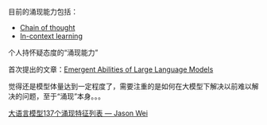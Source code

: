 目前的涌现能力包括：
- [Chain of thought](Chain%20of%20thought.md)
- [In-context learning](In-context%20learning.md)

个人持怀疑态度的“涌现能力”

首次提出的文章：[Emergent Abilities of Large Language Models](+Papers/Emergent%20Abilities%20of%20Large%20Language%20Models.md)

觉得还是模型体量达到一定程度了，需要注重的是如何在大模型下解决以前难以解决的问题，至于“涌现”本身。。。

[大语言模型137个涌现特征列表 — Jason Wei](https://www.jasonwei.net/blog/emergence)













